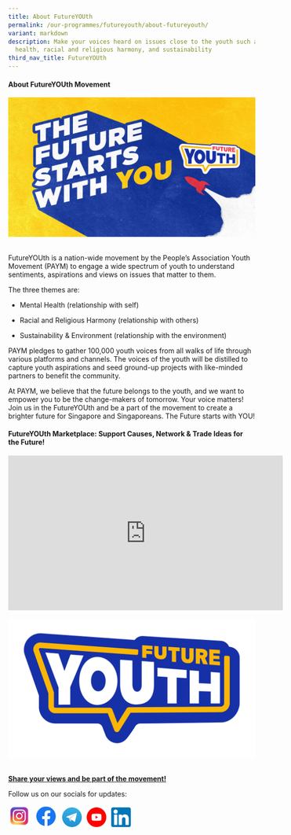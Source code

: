```yaml
---
title: About FutureYOUth
permalink: /our-programmes/futureyouth/about-futureyouth/
variant: markdown
description: Make your voices heard on issues close to the youth such as mental
  health, racial and religious harmony, and sustainability
third_nav_title: FutureYOUth
---
```

<h4><strong>About FutureYOUth Movement</strong></h4>
<div class="isomer-image-wrapper">
<img style="width:600px" height="auto" width="100%" src="/images/FutureYOUth_Campaign_Banner.jpg">
</div>
<p>
<br>FutureYOUth is a nation-wide movement by the People’s Association Youth
Movement (PAYM) to engage a wide spectrum of youth to understand sentiments,
aspirations and views on issues that matter to them.</p>
<p>The three themes are:</p>
<ul data-tight="true" class="tight">
<li>
<p>Mental Health (relationship with self)</p>
</li>
<li>
<p>Racial and Religious Harmony (relationship with others)</p>
</li>
<li>
<p>Sustainability &amp; Environment (relationship with the environment)</p>
</li>
</ul>
<p>PAYM pledges to gather 100,000 youth voices from all walks of life through
various platforms and channels. The voices of the youth will be distilled
to capture youth aspirations and seed ground-up projects with like-minded
partners to benefit the community.</p>
<p>At PAYM, we believe that the future belongs to the youth, and we want
to empower you to be the change-makers of tomorrow. Your voice matters!
Join us in the FutureYOUth and be a part of the movement to create a brighter
future for Singapore and Singaporeans. The Future starts with YOU!</p>
<h4><strong>FutureYOUth Marketplace: Support Causes, Network &amp; Trade Ideas for the Future!</strong></h4>
<div class="iframe-wrapper">
<iframe height="315" width="560" allowfullscreen="true" frameborder="0" src="https://www.youtube.com/embed/Pg-6ALSFDPU?si=ymFCGk-u1cMRkBYs"></iframe>
</div>
<p></p>
<div class="isomer-image-wrapper">
<img style="width:600px" height="auto" width="100%" src="/images/FutureYOUth_Motifs_Generic_V3.png">
</div>
<p>
<br><strong><a href="https://go.gov.sg/futureyouthpaym" rel="noopener noreferrer nofollow" target="_blank">Share your views and be part of the movement!</a></strong>
</p>
<p>Follow us on our socials for updates:</p>
<p><a class="isomer-image-wrapper" href="https://www.instagram.com/paym.youths/"><img style="width:45px;display:inline-block;margin-right:10px;" height="auto" width="100%" alt="" src="/images/IG.jpg"></a><a class="isomer-image-wrapper" href="https://www.facebook.com/PAYMyouths"><img style="width:45px;display:inline-block;margin-right:10px;" height="auto" width="100%" alt="" src="/images/FB.jpg"></a><a class="isomer-image-wrapper" href="https://t.me/s/PAYMYouthNetwork"><img style="width:40px;display:inline-block;margin-right:10px;" height="auto" width="100%" alt="" src="/images/Telegram.jpg"></a><a class="isomer-image-wrapper" href="https://www.youtube.com/@peoplesassociationyouthmov1856"><img style="width:40px;display:inline-block;margin-right:10px;" height="auto" width="100%" alt="" src="/images/YouTubeIcon.png"></a><a class="isomer-image-wrapper" href="https://sg.linkedin.com/company/people-association-youth-movement"><img style="width:40px;display:inline-block" height="auto" width="100%" alt="" src="/images/Linkedin.png"></a></p><p></p><p></p>